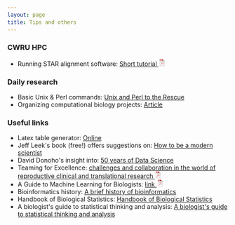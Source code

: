 ```yaml
---
layout: page
title: Tips and others
---
```


### CWRU HPC

- Running STAR alignment software: [Short tutorial ![CV as pdf](./assets/pics/pdf-icon.png)](STAR_CWRU_HPC.pdf)


### Daily research

- Basic Unix &amp; Perl commands: [Unix and Perl to the Rescue](http://korflab.ucdavis.edu/unix_and_perl/)
- Organizing computational biology projects: [Article](https://journals.plos.org/ploscompbiol/article?id=10.1371/journal.pcbi.1000424)


### Useful links

- Latex table generator: [Online](https://www.tablesgenerator.com/)
- Jeff Leek's book (free!) offers suggestions on: [How to be a modern scientist](https://leanpub.com/modernscientist)
- David Donoho's insight into: [50 years of Data Science](https://courses.csail.mit.edu/18.337/2015/docs/50YearsDataScience.pdf)
- Teaming for Excellence: [challenges and collaboration in the world of reproductive clinical and translational research ![CV as pdf](./assets/pics/pdf-icon.png)](teaming_for_exce.pdf)
- A Guide to Machine Learning for Biologists: [link ![CV as pdf](./assets/pics/pdf-icon.png)](NRev21.pdf)
- Bioinformatics history: [A brief history of bioinformatics](https://doi.org/10.1093/bib/bby063)
- Handbook of Biological Statistics: [Handbook of Biological Statistics](https://www.biostathandbook.com/)
- A biologist's guide to statistical thinking and analysis: [A biologist's guide to statistical thinking and analysis](https://www.ncbi.nlm.nih.gov/books/NBK153593/)






<!-- ### Neurodegenerative T32 workshop 
- LINK: [link ![CV as pdf](./assets/pics/pdf-icon.png)](pval.pdf)  -->

<!-- ### UofSC Stat 2022 Talk 
- LINK: [link ![CV as pdf](./assets/pics/pdf-icon.png)](dissect.pdf)  -->

<!-- ### Wu scATACseq CWRU Talk 
- LINK: [link ![CV as pdf](./assets/pics/pdf-icon.png)](WU_scATACseq.pdf) -->



